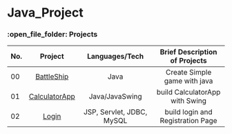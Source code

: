 # Java_Project

<h3>:open_file_folder: Projects</h3>

|No. |Project  |Languages/Tech | Brief Description of Projects
| ------------- |:-------------:|:-------------:|:-------------:|
|      00       |[BattleShip](https://github.com/caunhach/BattleShip/blob/main/README.md)     |       Java       |Create Simple game with java|
|      01       |[CalculatorApp](https://github.com/caunhach/CalculatorApp)     |       Java/JavaSwing       |build CalculatorApp with Swing|
|      02       |[Login](https://github.com/caunhach/Login)   |       JSP, Servlet, JDBC, MySQL       |build login and Registration Page|

